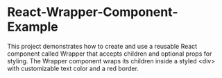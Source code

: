 # React-Wrapper-Component-Example
This project demonstrates how to create and use a reusable React component called Wrapper that accepts children and optional props for styling. The Wrapper component wraps its children inside a styled &lt;div> with customizable text color and a red border.
